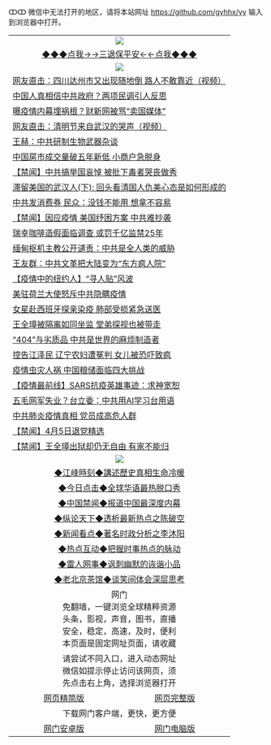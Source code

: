 ↀↀ 微信中无法打开的地区，请将本站网址 https://github.com/gyhhx/yy 输入到浏览器中打开。 

 <table>
  <tr>
    <td colspan="2" align=center><img src="https://github.com/gyhhx/image-upload/blob/master/3t%20(1).jpg"></td>
 </tr>
 <tr><td colspan="2" align="center"><a href="https://xfine.casa/oo.aspx?name=ogQuit&key=exgxucyqmkwgvwch&from=yy">◆◆◆点我→→三退保平安←←点我◆◆◆</a></td></tr>
  <tr>
    <td colspan="2" align=center><img src="https://cdn.jsdelivr.net/gh/gyoupiodf/im1/%E7%BD%91%E9%97%A8%E6%96%B0%E9%97%BB1.jpg"></td>
 </tr>

<tr><td colspan="2" align="left"><a href="https://xfine.casa/?name=c1152849&key=exgxucyqmkwgvwch&from=yy">网友直击：四川达州市又出现随地倒  路人不敢靠近（视频）</a></td></tr>
<tr><td colspan="2" align="left"><a href="https://xfine.casa/?name=c1152857&key=exgxucyqmkwgvwch&from=yy">中国人真相信中共政府？两项民调引人反思</a></td></tr>
<tr><td colspan="2" align="left"><a href="https://xfine.casa/?name=c1152835&key=exgxucyqmkwgvwch&from=yy">曝疫情内幕埋祸根？财新网被骂“卖国媒体”</a></td></tr>
<tr><td colspan="2" align="left"><a href="https://xfine.casa/?name=c1152844&key=exgxucyqmkwgvwch&from=yy">网友直击：清明节来自武汉的哭声（视频）</a></td></tr>
<tr><td colspan="2" align="left"><a href="https://xfine.casa/?name=c1152851&key=exgxucyqmkwgvwch&from=yy">王赫：中共研制生物武器杂谈</a></td></tr>
<tr><td colspan="2" align="left"><a href="https://xfine.casa/?name=c1152858&key=exgxucyqmkwgvwch&from=yy">中国房市成交量破五年新低 小商户急脱身</a></td></tr>
<tr><td colspan="2" align="left"><a href="https://xfine.casa/?name=c1152855&key=exgxucyqmkwgvwch&from=yy">【禁闻】中共搞举国哀悼 被批下毒者哭丧做秀</a></td></tr>
<tr><td colspan="2" align="left"><a href="https://xfine.casa/?name=c1152854&key=exgxucyqmkwgvwch&from=yy">滞留美国的武汉人(下): 回头看清国人仇美心态是如何形成的</a></td></tr>
<tr><td colspan="2" align="left"><a href="https://xfine.casa/?name=c1152859&key=exgxucyqmkwgvwch&from=yy">中共发消费券 民众：没钱不能用 想拿不容易</a></td></tr>
<tr><td colspan="2" align="left"><a href="https://xfine.casa/?name=c1152856&key=exgxucyqmkwgvwch&from=yy">【禁闻】因应疫情 美国纾困方案 中共难抄袭</a></td></tr>
<tr><td colspan="2" align="left"><a href="https://xfine.casa/?name=c1152834&key=exgxucyqmkwgvwch&from=yy">瑞幸咖啡造假面临调查 或罚千亿监禁25年</a></td></tr>
<tr><td colspan="2" align="left"><a href="https://xfine.casa/?name=c1152848&key=exgxucyqmkwgvwch&from=yy">缅甸枢机主教公开谴责：中共是全人类的威胁</a></td></tr>
<tr><td colspan="2" align="left"><a href="https://xfine.casa/?name=c1152850&key=exgxucyqmkwgvwch&from=yy">王友群：中共文革把大陆变为“东方疯人院”</a></td></tr>
<tr><td colspan="2" align="left"><a href="https://xfine.casa/?name=c1152842&key=exgxucyqmkwgvwch&from=yy">【疫情中的纽约人】“寻人贴”风波</a></td></tr>
<tr><td colspan="2" align="left"><a href="https://xfine.casa/?name=c1152843&key=exgxucyqmkwgvwch&from=yy">美驻荷兰大使怒斥中共隐瞒疫情</a></td></tr>
<tr><td colspan="2" align="left"><a href="https://xfine.casa/?name=c1152853&key=exgxucyqmkwgvwch&from=yy">女星赴西班牙探亲染疫 肺部受损紧急送医</a></td></tr>
<tr><td colspan="2" align="left"><a href="https://xfine.casa/?name=c1152833&key=exgxucyqmkwgvwch&from=yy">王全璋被隔离如同坐监 堂弟探视也被带走</a></td></tr>
<tr><td colspan="2" align="left"><a href="https://xfine.casa/?name=c1152846&key=exgxucyqmkwgvwch&from=yy">“404”与劣质品 中共是世界的麻烦制造者</a></td></tr>
<tr><td colspan="2" align="left"><a href="https://xfine.casa/?name=c1152847&key=exgxucyqmkwgvwch&from=yy">控告江泽民 辽宁农妇遭冤判 女儿被恐吓致疯</a></td></tr>
<tr><td colspan="2" align="left"><a href="https://xfine.casa/?name=c1152867&key=exgxucyqmkwgvwch&from=yy">疫情虫灾人祸 中国粮储面临四大挑战</a></td></tr>
<tr><td colspan="2" align="left"><a href="https://xfine.casa/?name=c1152866&key=exgxucyqmkwgvwch&from=yy">【疫情最前线】SARS抗疫英雄事迹：求神宽恕</a></td></tr>
<tr><td colspan="2" align="left"><a href="https://xfine.casa/?name=c1152865&key=exgxucyqmkwgvwch&from=yy">五毛网军失业？台立委：中共用AI学习台用语</a></td></tr>
<tr><td colspan="2" align="left"><a href="https://xfine.casa/?name=c1152864&key=exgxucyqmkwgvwch&from=yy">中共肺炎疫情真相  党员成高危人群</a></td></tr>
<tr><td colspan="2" align="left"><a href="https://xfine.casa/?name=c1152868&key=exgxucyqmkwgvwch&from=yy">【禁闻】4月5日退党精选</a></td></tr>
<tr><td colspan="2" align="left"><a href="https://xfine.casa/?name=c1152869&key=exgxucyqmkwgvwch&from=yy">【禁闻】王全璋出狱却仍无自由 有家不能归</a></td></tr>



 <tr>
   <td colspan="2" align=center><img src="https://cdn.jsdelivr.net/gh/gyoupiodf/im1/jf-1.jpg"></td>
  </tr>
   <tr>
   <td colspan="2" align=center> 
<a href="https://xfine.casa/oo.aspx?name=c922850&key=exgxucyqmkwgvwch&from=yy&tag=9877">◆江峰時刻◆講述歷史真相生命冷暖</a><br/>
    </td>
  </tr>
   <tr>
   <td colspan="2" align=center> 
<a href="https://xfine.casa/oo.aspx?name=c816850&key=exgxucyqmkwgvwch&from=yy&tag=9877">◆今日点击◆全球华语最热脱口秀</a><br/>
    </td>
  </tr>
  <tr>
  <td colspan="2" align=center>
<a href="https://xfine.casa/oo.aspx?name=c816860&key=exgxucyqmkwgvwch&from=yy&tag=99733110">◆中国禁闻◆报道中国最深度内幕</a><br/>
   </tr>
  <tr>
     <td colspan="2" align=center>
<a href="https://xfine.casa/oo.aspx?name=c816855&key=exgxucyqmkwgvwch&from=yy&tag=997110">◆纵论天下◆透析最新热点之陈破空</a><br/>
   </tr>
   <tr>
      <td colspan="2" align=center>
<a href="https://xfine.casa/oo.aspx?name=c838308&key=exgxucyqmkwgvwch&from=yy&tag=9973110">◆新闻看点◆著名时政分析之李沐阳</a><br/>
   </tr>
   <tr>
     <td colspan="2" align=center>
<a href="https://xfine.casa/oo.aspx?name=c816852&key=exgxucyqmkwgvwch&from=yy&tag=9733110">◆热点互动◆把握时事热点的脉动</a><br/>
   </tr>
   <tr>
      <td colspan="2" align=center>
<a href="https://xfine.casa/oo.aspx?name=c816694&key=exgxucyqmkwgvwch&from=yy&tag=93310">◆雷人网事◆讽刺幽默的诙谐小品</a><br/>
   </tr>
   <tr>
    <td colspan="2" align=center>
<a href="https://xfine.casa/oo.aspx?name=c816650&key=exgxucyqmkwgvwch&from=yy&tag=9973110">◆老北京茶馆◆谈笑间体会深层思考</a><br/>
   </tr>
<tr>
    <td colspan="2" align="center">网门<br/>免翻墙，一键浏览全球精粹资源<br/>头条，影视，声音，图书，直播<br/>安全，稳定，高速，及时，便利<br/>本页面是固定网址页面，请收藏</td>
  <tr>
  <tr>
    <td colspan="2" align="center">请尝试不同入口，进入动态网址<br/>微信如提示停止访问该网页，须<br/>先点击右上角，选择浏览器打开</td>
  <tr>  
  <tr>
    <td align="center"><a href="https://gitcdn.xyz/repo/otiny/up/master/show002.htm">网页精简版</a></td>
    <td align="center"><a href="https://gitcdn.xyz/repo/otiny/up/master/show001.htm">网页完整版</a></td>
  </tr>
  <tr>
    <td colspan="2" align="center">下载网门客户端，更快，更方便</td>
  <tr>
  <tr>
    <td align="center"><a href="https://raw.githubusercontent.com/opipe/up/master/oGatea.apk">网门安卓版</a></td>
    <td align="center"><a href="https://raw.githubusercontent.com/opipe/up/master/oGate.zip">网门电脑版</a></td>
  </tr>

</table>
